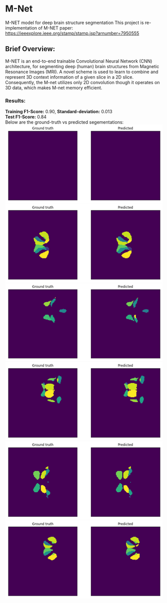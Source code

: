 # M-Net
M-NET model for deep brain structure segmentation
This project is re-implementation of M-NET paper: https://ieeexplore.ieee.org/stamp/stamp.jsp?arnumber=7950555

## Brief Overview:
M-NET is an end-to-end trainable Convolutional Neural Network (CNN) architecture, for segmenting deep (human) brain structures from Magnetic Resonance Images (MRI). A novel scheme is used to learn to combine and represent 3D context information of a given slice in a 2D slice. Consequently, the M-net utilizes only 2D convolution though it operates on 3D data, which makes M-net
memory efficient. 

### Results:
<b>Training F1-Score:</b> 0.90, <b>Standard-deviation:</b> 0.013 <br/>
<b>Test F1-Score:</b> 0.84 <br/>
Below are the ground-truth vs predicted segementations:
<img src='results/seven_structure/1.png' />
<img src='results/seven_structure/2.png' />
<img src='results/seven_structure/3.png' />
<img src='results/seven_structure/4.png' />
<img src='results/seven_structure/5.png' />
<img src='results/seven_structure/6.png' />

